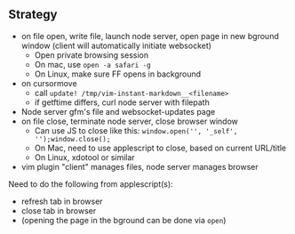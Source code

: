 Strategy
--------
- on file open, write file, launch node server, open page in new bground window (client will automatically initiate websocket)
  - Open private browsing session
  - On mac, use `open -a safari -g `
  - On Linux, make sure FF opens in background
- on cursormove
  - call `update! /tmp/vim-instant-markdown__<filename>`
  - if getftime differs, curl node server with filepath
- Node server gfm's file and websocket-updates page
- on file close, terminate node server, close browser window
  - Can use JS to close like this: `window.open('', '_self', '');window.close();`
  - On Mac, need to use applescript to close, based on current URL/title
  - On Linux, xdotool or similar
- vim plugin "client" manages files, node server manages browser
 
Need to do the following from applescript(s):

- refresh tab in browser
- close tab in browser
- (opening the page in the bground can be done via `open`)
